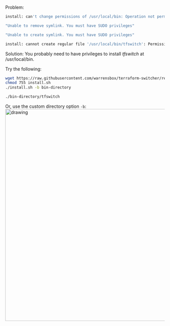 
Problem:
```sh
install: can't change permissions of /usr/local/bin: Operation not permitted
```

```sh
"Unable to remove symlink. You must have SUDO privileges"
```

```sh
"Unable to create symlink. You must have SUDO privileges"
```

```sh
install: cannot create regular file '/usr/local/bin/tfswitch': Permission denied
```

Solution: You probably need to have privileges to install *tfswitch* at /usr/local/bin.

Try the following:

```sh
wget https://raw.githubusercontent.com/warrensbox/terraform-switcher/release/install.sh 
chmod 755 install.sh
./install.sh -b bin-directory

./bin-directory/tfswitch
```

Or, use the custom directory option `-b`:    
<img src="https://s3.us-east-2.amazonaws.com/kepler-images/warrensbox/tfswitch/tfswitch-v7.gif" alt="drawing" style="width: 670px;"/>    


